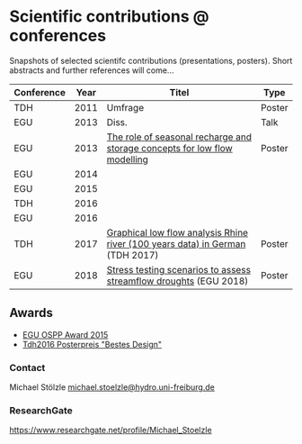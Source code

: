 # Scientific contributions @ conferences
Snapshots of selected scientifc contributions (presentations, posters). Short abstracts and further references will come...


|  Conference |  Year | Titel  |  Type |
|---|---|---|---|
|  TDH | 2011  |  Umfrage |  Poster |
|  EGU |  2013 |  Diss. |  Talk |
|  EGU | 2013  | [The role of seasonal recharge and storage concepts for low flow modelling](/egu2013/readme.md)   | Poster  |
| EGU  | 2014  |   |   |
| EGU  |  2015 |   |   |
| TDH  |  2016 |   |   |
| EGU  |  2016 |   |   |
| TDH  |  2017 |  [Graphical low flow analysis Rhine river (100 years data) in German](/tdh2017/readme.md) (TDH 2017) | Poster  |
|  EGU |  2018 |  [Stress testing scenarios to assess streamflow droughts](/egu2018/readme.md) (EGU 2018) | Poster  |


## Awards
* [EGU OSPP Award 2015](https://www.egu.eu/awards-medals/ospp-award/2015/michael-stoelzle/)
* [Tdh2016 Posterpreis "Bestes Design"](http://www.dhydrog.de/wp-content/uploads/2017/06/DHG-Aktuell_2017-Nr1.pdf)


### Contact
Michael Stölzle
michael.stoelzle@hydro.uni-freiburg.de

### ResearchGate
https://www.researchgate.net/profile/Michael_Stoelzle
